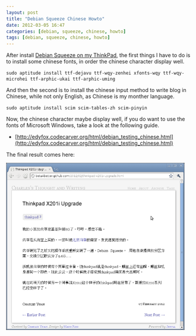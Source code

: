 ```yaml
---
layout: post
title: "Debian Squeeze Chinese Howto"
date: 2012-03-05 16:47
categories: [debian, squeeze, chinese, howto]
tags: [debian, squeeze, chinese, howto]
---
```


After install [Debian Squeeze on my ThinkPad](/2012/02/install-debian-squeeze-on-thinkpad-x201i.html), the first things I have to do is to install some chinese fonts, in order the chinese character display well.

    sudo aptitude install ttf-dejavu ttf-wqy-zenhei xfonts-wqy ttf-wqy-microhei ttf-arphic-ukai ttf-arphic-uming

And then the second is to install the chinese input method to write blog in Chinese, while not only English, as Chinese is my monther language.

    sudo aptitude install scim scim-tables-zh scim-pinyin

Now, the chinese character maybe display well, if you do want to use the fonts of Microsoft Windows, take a look at the following guide.

*   [http://edyfox.codecarver.org/html/debian_testing_chinese.html](http://edyfox.codecarver.org/html/debian_testing_chinese.html)

The final result comes here: 

<a href="/2012/02/thinkpad-x201i-upgrade.html"><img src="/assets/images/2012/03/thinkpad-x201i-upgrade-chromium.png" class="center" width="480px" /></a>